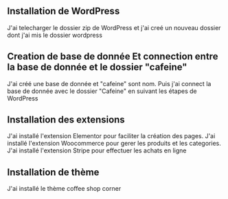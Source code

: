 
## Installation de WordPress
J'ai telecharger le dossier zip de WordPress et j'ai creé un nouveau dossier dont j'ai mis le dossier wordpress
## Creation de base de donnée Et connection entre la base de donnée et le dossier "cafeine"
J'ai créé une base de donnée et "cafeine" sont nom. Puis j'ai connect la base de donnée avec le dossier "Cafeine" en suivant les étapes de WordPress
## Installation des extensions
J'ai installé l'extension Elementor pour faciliter la création des pages.
J'ai installé l'extension Woocommerce pour gerer les produits et les categories.
J'ai installé l'extension Stripe pour effectuer les achats en ligne
## Installation de thème
J'ai installé le thème coffee shop corner
